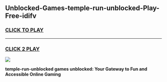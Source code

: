 
## Unblocked-Games-temple-run-unblocked-Play-Free-idifv
<h3>
<a href="https://premium76.site?title=temple-run-unblocked&ref=19M">CLICK TO PLAY</a></h3>
<hr>

<h3>
<a href="https://premium76.site?title=temple-run-unblocked&ref=19M">CLICK 2 PLAY</a>
  
</h3>

<a href="https://premium76.site?title=temple-run-unblocked&ref=19M"><img src="https://clearcache.store/games.png"></a>


**temple-run-unblocked games unblocked: Your Gateway to Fun and Accessible Online Gaming**

